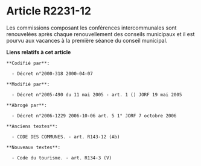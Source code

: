 # Article R2231-12

Les commissions composant les conférences intercommunales sont renouvelées après chaque renouvellement des conseils
municipaux et il est pourvu aux vacances à la première séance du conseil municipal.

**Liens relatifs à cet article**

	**Codifié par**:

	  - Décret n°2000-318 2000-04-07

	**Modifié par**:

	  - Décret n°2005-490 du 11 mai 2005 - art. 1 () JORF 19 mai 2005

	**Abrogé par**:

	  - Décret n°2006-1229 2006-10-06 art. 5 1° JORF 7 octobre 2006

	**Anciens textes**:

	  - CODE DES COMMUNES. - art. R143-12 (Ab)

	**Nouveaux textes**:

	  - Code du tourisme. - art. R134-3 (V)
